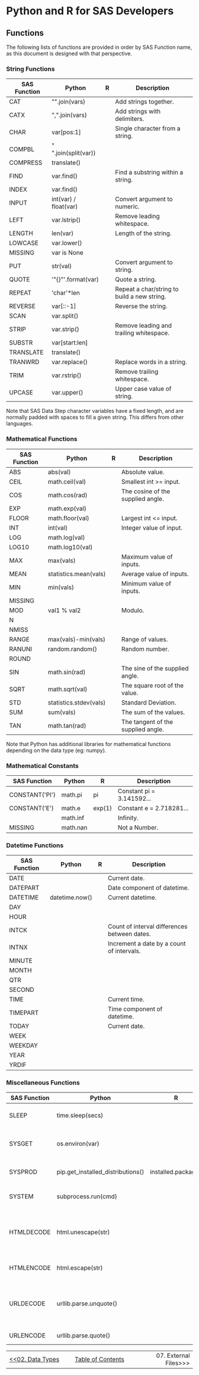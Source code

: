 # Python and R for SAS Developers

## Functions

The following lists of functions are provided in order by SAS Function name, as this document is designed with that perspective.

### String Functions

| SAS Function   | Python                 | R                      | Description                                  |
| -------------- | ---------------------- | ---------------------- | -------------------------------------------- |
| CAT            | "".join(vars)          |                        | Add strings together.                        |
| CATX           | ",".join(vars)         |                        | Add strings with delimiters.                 |
| CHAR           | var[pos:1]             |                        | Single character from a string.              |
| COMPBL         | " ".join(split(var))   |                        |                                              |
| COMPRESS       | translate()            |                        |                                              |
| FIND           | var.find()             |                        | Find a substring within a string.            |
| INDEX          | var.find()             |                        |                                              |
| INPUT          | int(var) / float(var)  |                        | Convert argument to numeric.                 |
| LEFT           | var.lstrip()           |                        | Remove leading whitespace.                   |
| LENGTH         | len(var)               |                        | Length of the string.                        |
| LOWCASE        | var.lower()            |                        |                                              |
| MISSING        | var is None            |                        |                                              |
| PUT            | str(val)               |                        | Convert argument to string.                  |
| QUOTE          | '"{}"'.format(var)     |                        | Quote a string.                              |
| REPEAT         | 'char'*len             |                        | Repeat a char/string to build a new string.  |
| REVERSE        | var[::-1]              |                        | Reverse the string.                          |
| SCAN           | var.split()            |                        |                                              |
| STRIP          | var.strip()            |                        | Remove leading and trailing whitespace.      |
| SUBSTR         | var[start:len]         |                        |                                              |
| TRANSLATE      | translate()            |                        |                                              |
| TRANWRD        | var.replace()          |                        | Replace words in a string.                   |
| TRIM           | var.rstrip()           |                        | Remove trailing whitespace.                  |
| UPCASE         | var.upper()            |                        | Upper case value of string.                  |

Note that SAS Data Step character variables have a fixed length, and are normally padded with spaces to fill a given string.  This differs from other languages.

### Mathematical Functions

| SAS Function   | Python                 | R                      | Description                                  |
| -------------- | ---------------------- | ---------------------- | -------------------------------------------- |
| ABS            | abs(val)               |                        | Absolute value.                              |
| CEIL           | math.ceil(val)         |                        | Smallest int >= input.                       |
| COS            | math.cos(rad)          |                        | The cosine of the supplied angle.            |
| EXP            | math.exp(val)          |                        |                                              |
| FLOOR          | math.floor(val)        |                        | Largest int <= input.                        |
| INT            | int(val)               |                        | Integer value of input.                      |
| LOG            | math.log(val)          |                        |                                              |
| LOG10          | math.log10(val)        |                        |                                              |
| MAX            | max(vals)              |                        | Maximum value of inputs.                     |
| MEAN           | statistics.mean(vals)  |                        | Average value of inputs.                     |
| MIN            | min(vals)              |                        | Minimum value of inputs.                     |
| MISSING        |                        |                        |                                              |
| MOD            | val1 % val2            |                        | Modulo.                                      |
| N              |                        |                        |                                              |
| NMISS          |                        |                        |                                              |
| RANGE          | max(vals)-min(vals)    |                        | Range of values.                             |
| RANUNI         | random.random()        |                        | Random number.                               |
| ROUND          |                        |                        |                                              |
| SIN            | math.sin(rad)          |                        | The sine of the supplied angle.              |
| SQRT           | math.sqrt(val)         |                        | The square root of the value.                |
| STD            | statistics.stdev(vals) |                        | Standard Deviation.                          |
| SUM            | sum(vals)              |                        | The sum of the values.                       |
| TAN            | math.tan(rad)          |                        | The tangent of the supplied angle.           |

Note that Python has additional libraries for mathematical functions depending on the data type (eg: numpy).

### Mathematical Constants

| SAS Function   | Python                 | R                      | Description                                  |
| -------------- | ---------------------- | ---------------------- | -------------------------------------------- |
| CONSTANT('PI') | math.pi                | pi                     | Constant pi = 3.141592...                    |
| CONSTANT('E')  | math.e                 | exp(1)                 | Constant e = 2.718281...                     |
|                | math.inf               |                        | Infinity.                                    |
| MISSING        | math.nan               |                        | Not a Number.                                |

### Datetime Functions

| SAS Function   | Python                 | R                      | Description                                  |
| -------------- | ---------------------- | ---------------------- | -------------------------------------------- |
| DATE           |                        |                        | Current date.                                |
| DATEPART       |                        |                        | Date component of datetime.                  |
| DATETIME       | datetime.now()         |                        | Current datetime.                            |
| DAY            |                        |                        |                                              |
| HOUR           |                        |                        |                                              |
| INTCK          |                        |                        | Count of interval differences between dates. |
| INTNX          |                        |                        | Increment a date by a count of intervals.    |
| MINUTE         |                        |                        |                                              |
| MONTH          |                        |                        |                                              |
| QTR            |                        |                        |                                              |
| SECOND         |                        |                        |                                              |
| TIME           |                        |                        | Current time.                                |
| TIMEPART       |                        |                        | Time component of datetime.                  |
| TODAY          |                        |                        | Current date.                                |
| WEEK           |                        |                        |                                              |
| WEEKDAY        |                        |                        |                                              |
| YEAR           |                        |                        |                                              |
| YRDIF          |                        |                        |                                              |

### Miscellaneous Functions

| SAS Function   | Python                 | R                      | Description                                  |
| -------------- | ---------------------- | ---------------------- | -------------------------------------------- |
| SLEEP          | time.sleep(secs)       |                        | Pause program execution.                     |
| SYSGET         | os.environ(var)        |                        | Fetch value from environment variable.       |
| SYSPROD        | pip.get_installed_distributions() | installed.packages | List installed products / modules     |
| SYSTEM         | subprocess.run(cmd)    |                        | Execute a system command.                    |
| HTMLDECODE     | html.unescape(str)     |                        | Remove escape sequence from escaped HTML.    |
| HTMLENCODE     | html.escape(str)       |                        | Escape HTML characters.                      |
| URLDECODE      | urllib.parse.unquote() |                        | Remove escape sequence from escaped URL.     |
| URLENCODE      | urllib.parse.quote()   |                        | Escape URL characters.                       |


<table width="100%">
  <tr>
    <td width="33%" align="left"><a href="02_DataTypes.md">&lt;&lt;02. Data Types</a></td>
    <td width="34%" align="center"><a href="00_TOC.md">Table of Contents</a></td>
    <td width="33%" align="right"<a href="07_ExternalFiles.md">07. External Files&gt;&gt;</a>></td>
  </tr>
</table>